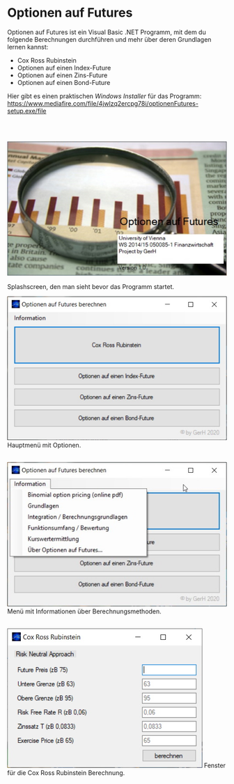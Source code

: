 # Optionen auf Futures
Optionen auf Futures ist ein Visual Basic .NET Programm, mit dem du folgende Berechnungen durchführen und mehr über deren Grundlagen lernen kannst:

 - Cox Ross Rubinstein
 - Optionen auf einen Index-Future
 - Optionen auf einen Zins-Future
 - Optionen auf einen Bond-Future

Hier gibt es einen praktischen *Windows Installer* für das Programm: https://www.mediafire.com/file/4jwlzq2ercpg78i/optionenFutures-setup.exe/file


<p align="center">
<br><br>
 
![Splashscreen](screenshot/of-screenshot-1.jpg?raw=true "Splashscreen")

Splashscreen, den man sieht bevor das Programm startet.


![Hauptmenü](screenshot/of-screenshot-2.jpg?raw=true "Hauptmenü")
Hauptmenü mit Optionen.
<br><br>

![Informationen über Berechnungsmethoden](screenshot/of-screenshot-3.jpg?raw=true "Informationen über Berechnungsmethoden")
Menü mit Informationen über Berechnungsmethoden.
<br><br>

![Cox Ross Rubinstein Berechnung](screenshot/of-screenshot-4.jpg?raw=true "Cox Ross Rubinstein Berechnung")
Fenster für die Cox Ross Rubinstein Berechnung.
<br><br>
</p>
